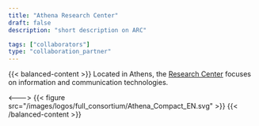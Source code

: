 ```yaml
---
title: "Athena Research Center"
draft: false
description: "short description on ARC"

tags: ["collaborators"]
type: "collaboration_partner" 
---
```


{{< balanced-content >}}
Located in Athens, the [Research Center](https://www.athenarc.gr) focuses on information and communication technologies.

<--->
{{< figure src="/images/logos/full_consortium/Athena_Compact_EN.svg" >}}
{{< /balanced-content >}}